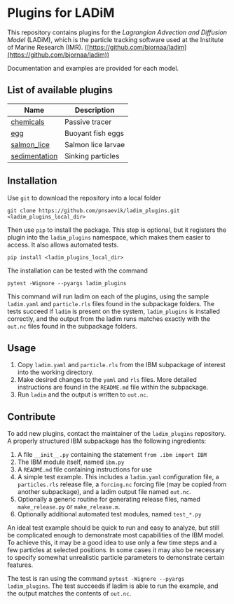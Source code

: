 # Plugins for LADiM
This repository contains plugins for the _Lagrangian Advection and Diffusion
Model_ (LADiM), which is the particle tracking software used at the Institute
of Marine Research (IMR).
([https://github.com/bjornaa/ladim](https://github.com/bjornaa/ladim)) 

Documentation and examples are provided for each model.

## List of available plugins

Name                                                   | Description       
------------------------------------------------------ | ------------------
[chemicals](ladim_plugins/chemicals/README.md)         | Passive tracer    
[egg](ladim_plugins/egg/README.md)                     | Buoyant fish eggs 
[salmon_lice](ladim_plugins/salmon_lice/README.md)     | Salmon lice larvae
[sedimentation](ladim_plugins/sedimentation/README.md) | Sinking particles 
 

## Installation

Use `git` to download the repository into a local folder
```
git clone https://github.com/pnsaevik/ladim_plugins.git <ladim_plugins_local_dir>
```

Then use `pip` to install the package. This step is optional, but it
registers the plugin into the `ladim_plugins` namespace, which makes them
easier to access. It also allows automated tests.
```
pip install <ladim_plugins_local_dir>
```

The installation can be tested with the command
```
pytest -Wignore --pyargs ladim_plugins
``` 
This command will run ladim on each of the plugins, using the sample `ladim.yaml`
and `particle.rls` files found in the subpackage folders. The tests succeed if
`ladim` is present on the system, `ladim_plugins` is installed correctly, and the
output from the ladim runs matches exactly with the `out.nc` files found in the
subpackage folders. 


## Usage

1. Copy `ladim.yaml` and `particle.rls` from the IBM subpackage of interest
   into the working directory. 
2. Make desired changes to the `yaml` and `rls` files. More detailed
   instructions are found in the `README.md` file within the subpackage.
3. Run `ladim` and the output is written to `out.nc`. 


## Contribute

To add new plugins, contact the maintainer of the `ladim_plugins` repository. A
properly structured IBM subpackage has the following ingredients:

1. A file `__init__.py` containing the statement `from .ibm import IBM`
2. The IBM module itself, named `ibm.py`
3. A `README.md` file containing instructions for use
4. A simple test example. This includes a `ladim.yaml` configuration file,
   a `particles.rls` release file, a `forcing.nc` forcing file (may be
   copied from another subpackage), and a ladim output file named `out.nc`.
5. Optionally a generic routine for generating release files, named
  `make_release.py` or `make_release.m`.
6. Optionally additional automated test modules, named `test_*.py`

An ideal test example should be quick to run and easy to analyze, 
but still be complicated enough to demonstrate most
capabilities of the IBM model. To achieve this, it may be a good idea to use
only a few time steps and a few particles at selected positions. In some cases
it may also be necessary to specify somewhat unrealistic particle parameters
to demonstrate certain features.

The test is ran using the command `pytest -Wignore --pyargs ladim_plugins`. The
test succeeds if ladim is able to run the example, and the output matches the
contents of `out.nc`.

